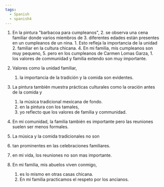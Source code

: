 ```yaml
---
tags:
  - Spanish
  - spanish4
---
```



1. En la pintura "barbacoa para cumpleanos", 
	2. se observa una cena familiar donde varios miembros de 
	3. diferentes edades están presentes en un cumpleanos de un nina. 
		1. Esto refleja la importancia de la unidad 
		2. familiar en la cultura chicana.
	4. En mi familia, mis cumpleanos son muy pequeno, 
	5. pero en los cumpleanos de Carmen Lomas Garza,
		1. los valores de communidad y familia extendo son muy importante. 

3. Valores como la unidad familiar, 
	1. la importancia de la tradición y la comida son evidentes. 

5. La pintura también muestra prácticas culturales como la oración antes de la comida y
	1. la música tradicional mexicana de fondo. 
	2. en la pintura con los tamales, 
	3. yo reflecto que los valores de familia y communidad.

7. En mi comunidad, la familia también es importante pero las reuniones suelen ser menos formales.

8. La música y la comida tradicionales no son 
9. tan prominentes en las celebraciones familiares.
10. en mi vida, los reuniones no son mas importante. 

11. En mi familia, mis abuelos viven conmigo, 
	1. es lo mismo en otras casas chicana. 
	2. En mi familia practicamos el respeto por los ancianos.